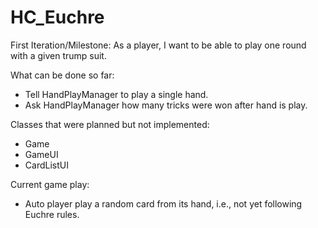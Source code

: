 # HC_Euchre

First Iteration/Milestone: As a player, I want to be able to play one round with a given trump suit.

What can be done so far:
- Tell HandPlayManager to play a single hand.
- Ask HandPlayManager how many tricks were won after hand is play.

Classes that were planned but not implemented:
- Game
- GameUI
- CardListUI

Current game play:
- Auto player play a random card from its hand, i.e., not yet following Euchre rules.
